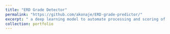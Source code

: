 ```yaml
---
title: "ERD Grade Detector"
permalink: "https://github.com/akonaje/ERD-grade-predictor/"
excerpt: " a deep learning model to automate processing and scoring of Entity-Relationship diagrams (ERDs) from students’ homework submissions. <br/><img src='/images/500x300.png'>"
collection: portfolio
---
```

 
